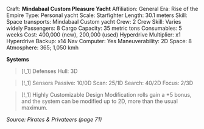 Craft: **Mindabaal Custom Pleasure Yacht**
Affiliation: General
Era: Rise of the Empire
Type: Personal yacht
Scale: Starfighter
Length: 30.1 meters
Skill: Space transports: Mindabaal Custom yacht
Crew: 2
Crew Skill: Varies widely
Passengers: 8
Cargo Capacity: 35 metric tons
Consumables: 5 weeks
Cost: 400,000 (new), 200,000 (used)
Hyperdrive Multiplier: x1
Hyperdrive Backup: x14
Nav Computer: Yes
Maneuverability: 2D
Space: 8
Atmosphere: 365; 1,050 kmh

**Systems**
> [!_1] Defenses
> Hull: 3D

> [!_1] Sensors
> Passive: 10/0D
> Scan: 25/1D
> Search: 40/2D
> Focus: 2/3D

> [!_1] Highly Customizable Design
> Modification rolls gain a +5 bonus, and the system can be modified up to 2D, more than the usual maximum.


*Source: Pirates & Privateers (page 71)*
